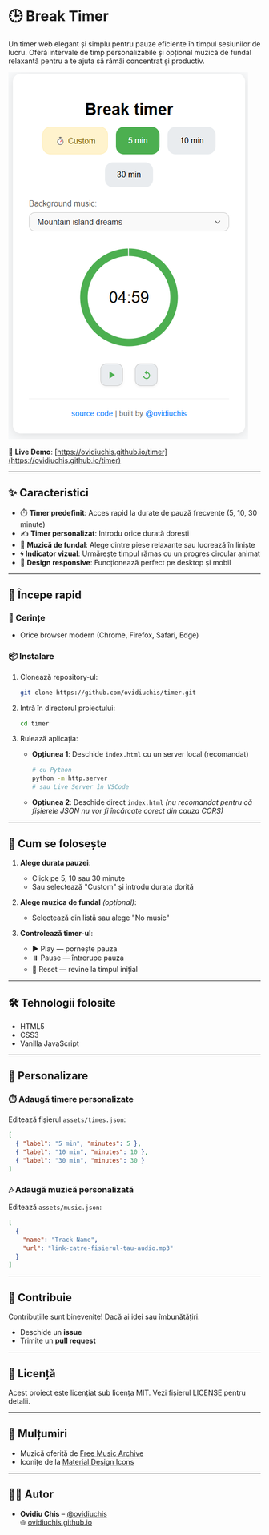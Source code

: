 # 🕒 Break Timer

Un timer web elegant și simplu pentru pauze eficiente în timpul sesiunilor de lucru. Oferă intervale de timp personalizabile și opțional muzică de fundal relaxantă pentru a te ajuta să rămâi concentrat și productiv.

![screenshot](assets/SS1.png)

🔗 **Live Demo**: [https://ovidiuchis.github.io/timer](https://ovidiuchis.github.io/timer)

---

## ✨ Caracteristici

- ⏱️ **Timer predefinit**: Acces rapid la durate de pauză frecvente (5, 10, 30 minute)
- ✍️ **Timer personalizat**: Introdu orice durată dorești
- 🎵 **Muzică de fundal**: Alege dintre piese relaxante sau lucrează în liniște
- 🌀 **Indicator vizual**: Urmărește timpul rămas cu un progres circular animat
- 📱 **Design responsive**: Funcționează perfect pe desktop și mobil

---

## 🚀 Începe rapid

### 🔧 Cerințe

- Orice browser modern (Chrome, Firefox, Safari, Edge)

### 📦 Instalare

1. Clonează repository-ul:

   ```bash
   git clone https://github.com/ovidiuchis/timer.git
   ```

2. Intră în directorul proiectului:

   ```bash
   cd timer
   ```

3. Rulează aplicația:

   - **Opțiunea 1**: Deschide `index.html` cu un server local (recomandat)
     ```bash
     # cu Python
     python -m http.server
     # sau Live Server în VSCode
     ```
   - **Opțiunea 2**: Deschide direct `index.html` _(nu recomandat pentru că fișierele JSON nu vor fi încărcate corect din cauza CORS)_

---

## 🧠 Cum se folosește

1. **Alege durata pauzei**:

   - Click pe 5, 10 sau 30 minute
   - Sau selectează "Custom" și introdu durata dorită

2. **Alege muzica de fundal** _(opțional)_:

   - Selectează din listă sau alege "No music"

3. **Controlează timer-ul**:
   - ▶️ Play — pornește pauza
   - ⏸️ Pause — întrerupe pauza
   - 🔁 Reset — revine la timpul inițial

---

## 🛠️ Tehnologii folosite

- HTML5
- CSS3
- Vanilla JavaScript

---

## 🔧 Personalizare

### ⏱️ Adaugă timere personalizate

Editează fișierul `assets/times.json`:

```json
[
  { "label": "5 min", "minutes": 5 },
  { "label": "10 min", "minutes": 10 },
  { "label": "30 min", "minutes": 30 }
]
```

### 🎶 Adaugă muzică personalizată

Editează `assets/music.json`:

```json
[
  {
    "name": "Track Name",
    "url": "link-catre-fisierul-tau-audio.mp3"
  }
]
```

---

## 🤝 Contribuie

Contribuțiile sunt binevenite! Dacă ai idei sau îmbunătățiri:

- Deschide un **issue**
- Trimite un **pull request**

---

## 📄 Licență

Acest proiect este licențiat sub licența MIT. Vezi fișierul [LICENSE](LICENSE) pentru detalii.

---

## 🙏 Mulțumiri

- Muzică oferită de [Free Music Archive](https://freemusicarchive.org/)
- Iconițe de la [Material Design Icons](https://material.io/resources/icons/)

---

## 👨‍💻 Autor

- **Ovidiu Chis** – [@ovidiuchis](https://github.com/ovidiuchis)  
  🌐 [ovidiuchis.github.io](http://ovidiuchis.github.io/)
